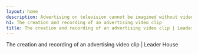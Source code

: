 ```yaml
---
layout: home
description: Advertising on television cannot be imagined without videos. TV commercials are short and catchy videos about a product / service / brand / event, and this type of video advertising is becoming a trend on the Internet. In addition, there is social video advertising. You can order any commercial from us.
h1: The creation and recording of an advertising video clip
title: The creation and recording of an advertising video clip | Leader House
---
```

The creation and recording of an advertising video clip | Leader House
